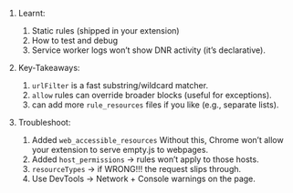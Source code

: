 1. Learnt:
   1. Static rules (shipped in your extension)
   2. How to test and debug
   3. Service worker logs won’t show DNR activity (it’s declarative).

2. Key-Takeaways:
   1. `urlFilter` is a fast substring/wildcard matcher.
   2. `allow` rules can override broader blocks (useful for exceptions).
   3. can add more `rule_resources` files if you like (e.g., separate lists).


3. Troubleshoot: 
   1. Added `web_accessible_resources` 
        Without this, Chrome won’t allow your extension to serve empty.js to webpages.
   2. Added `host_permissions` → rules won’t apply to those hosts.
   3. `resourceTypes` → if WRONG!!! the request slips through. 
   4. Use DevTools → Network + Console warnings on the page.

